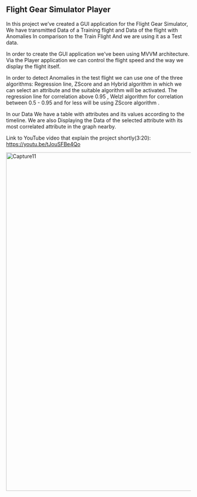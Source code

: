 ## Flight Gear Simulator Player


In this project we’ve created a GUI application for the Flight Gear Simulator,
We have transmitted Data of a Training flight and Data of the flight with Anomalies In comparison to the Train Flight And we are using it as a Test data.

In order to create the GUI application we've been using MVVM architecture.
Via the Player application we can control the flight speed and the way we display the flight itself.

In order to detect Anomalies in the test flight we can use one of the three algorithms:
Regression line, ZScore and an Hybrid algorithm in which we can select an attribute and the suitable algorithm will be activated.
The regression line for correlation above 0.95 , Welzl algorithm for correlation between 0.5 - 0.95 and for less will be using ZScore algorithm .

In our Data We have a table with attributes and its values according to the timeline.
We are also Displaying the Data of the selected attribute with its most correlated attribute in the graph nearby.

Link to YouTube video that explain the project shortly(3:20): https://youtu.be/tJouSFBe4Qo 

<img width="923" alt="Capture11" src="https://user-images.githubusercontent.com/74242238/125206698-43c43700-e291-11eb-9d8b-9396b855acc7.PNG">


